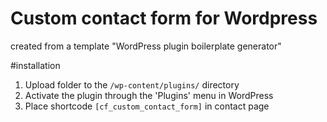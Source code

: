 # Custom contact form for Wordpress

created from a template "WordPress plugin boilerplate generator"

#installation

1. Upload folder to the `/wp-content/plugins/` directory
2. Activate the plugin through the 'Plugins' menu in WordPress
3. Place shortcode `[cf_custom_contact_form]` in contact page
